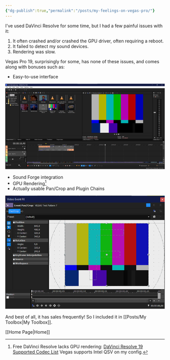 ```yaml
---
{"dg-publish":true,"permalink":"/posts/my-feelings-on-vegas-pro/"}
---
```


I've used DaVinci Resolve for some time, but I had a few painful issues with it:
1. It often crashed and/or crashed the GPU driver, often requiring a reboot.
2. It failed to detect my sound devices.
3. Rendering was slow.

Vegas Pro 19, surprisingly for some, has none of these issues, and comes along with bonuses such as:
- Easy-to-use interface

![vegas-interface.png](/img/user/Attachments/vegas-interface.png)
- Sound Forge integration
- GPU Rendering[^1]
- Actually usable Pan/Crop and Plugin Chains

![vegas-pancrop.png](/img/user/Attachments/vegas-pancrop.png)


And best of all, it has sales frequently! So I included it in [[Posts/My Toolbox\|My Toolbox]].

[[Home Page\|Home]]

[^1]: Free DaVinci Resolve lacks GPU rendering: [DaVinci Resolve 19 Supported Codec List](https://documents.blackmagicdesign.com/SupportNotes/DaVinci_Resolve_19_Supported_Codec_List.pdf)
	Vegas supports Intel QSV on my config.
